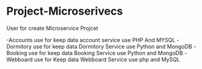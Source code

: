 # Project-Microserivecs
User for create Microservice Projcet

-Accounts use for keep data account service use PHP And MYSQL
-Dormitory use for keep data Dormitory Service use Python and MongoDB
-Booking use for keep data Booking Service use Python and MongoDB
-Webboard use for Keep data Webboard Service use php and MySQL

